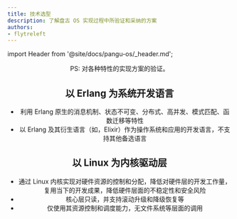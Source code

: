 ```yaml
---
title: 技术选型
description: 了解盘古 OS 实现过程中所验证和采纳的方案
authors:
- flytreleft
---
```


import Header from '@site/docs/pangu-os/_header.md';

<Header />


PS: 对各种特性的实现方案的验证。

## 以 Erlang 为系统开发语言

- 利用 Erlang 原生的消息机制、状态不可变、分布式、高并发、模式匹配、函数迁移等特性
- 以 Erlang 及其衍生语言（如，Elixir）作为操作系统和应用的开发语言，不支持其他备选语言

## 以 Linux 为内核驱动层

- 通过 Linux 内核实现对硬件资源的控制和分配，降低对硬件层的开发工作量，
  复用当下的开发成果，降低硬件层面的不稳定性和安全风险
- 核心层只读，并支持滚动升级和降级恢复等
- 仅使用其资源控制和调度能力，无文件系统等层面的调用
